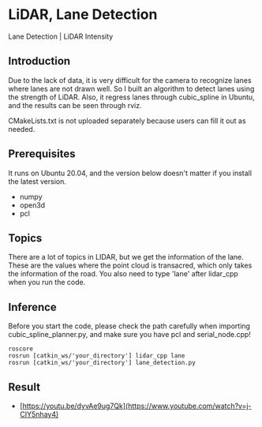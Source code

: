 # LiDAR, Lane Detection
Lane Detection | LiDAR Intensity

## Introduction
Due to the lack of data, it is very difficult for the camera to recognize lanes where lanes are not drawn well. So I built an algorithm to detect lanes using the strength of LiDAR. Also, it regress lanes through cubic_spline in Ubuntu, and the results can be seen through rviz.


CMakeLists.txt is not uploaded separately because users can fill it out as needed.

## Prerequisites
It runs on Ubuntu 20.04, and the version below doesn't matter if you install the latest version.

- numpy
- open3d
- pcl

## Topics
There are a lot of topics in LIDAR, but we get the information of the lane. These are the values where the point cloud is transacred, which only takes the information of the road. You also need to type 'lane' after lidar_cpp when you run the code.


## Inference
Before you start the code, please check the path carefully when importing cubic_spline_planner.py, and make sure you have pcl and serial_node.cpp!

```Shell
roscore
rosrun [catkin_ws/'your_directory'] lidar_cpp lane
rosrun [catkin_ws/'your_directory'] lane_detection.py
```


## Result
- [https://youtu.be/dyvAe9ug7Qk](https://www.youtube.com/watch?v=j-CIY5nhay4)

